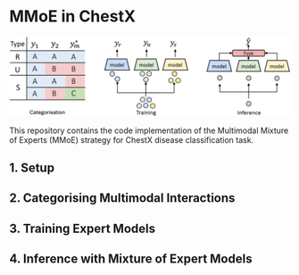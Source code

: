 # MMoE in ChestX

![image](main_figure.png "MMoE Pipeline")

This repository contains the code implementation of the Multimodal Mixture of Experts (MMoE) strategy for ChestX disease classification task.

## 1. Setup


## 2. Categorising Multimodal Interactions



## 3. Training Expert Models


## 4. Inference with Mixture of Expert Models